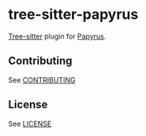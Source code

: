 # tree-sitter-papyrus

[Tree-sitter](https://tree-sitter.github.io/tree-sitter/) plugin for [Papyrus](https://open-papyrus.github.io/docs).

## Contributing

See [CONTRIBUTING](./CONTRIBUTING.md)

## License

See [LICENSE](./LICENSE)
